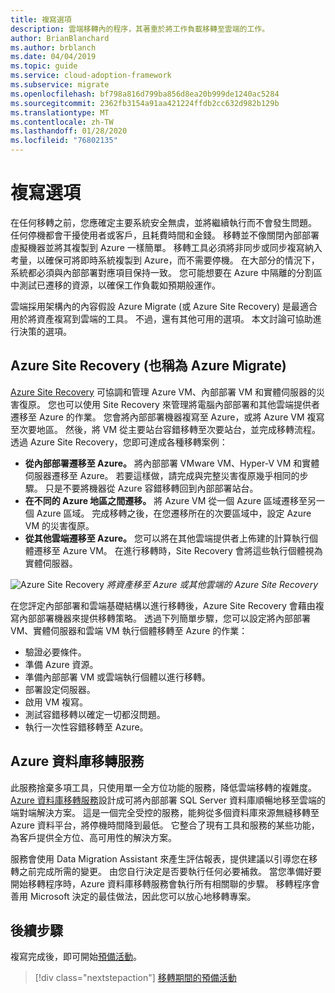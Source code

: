 ```yaml
---
title: 複寫選項
description: 雲端移轉內的程序，其著重於將工作負載移轉至雲端的工作。
author: BrianBlanchard
ms.author: brblanch
ms.date: 04/04/2019
ms.topic: guide
ms.service: cloud-adoption-framework
ms.subservice: migrate
ms.openlocfilehash: bf798a816d799ba856d8ea20b999de1240ac5284
ms.sourcegitcommit: 2362fb3154a91aa421224ffdb2cc632d982b129b
ms.translationtype: MT
ms.contentlocale: zh-TW
ms.lasthandoff: 01/28/2020
ms.locfileid: "76802135"
---
```

# <a name="replication-options"></a>複寫選項

在任何移轉之前，您應確定主要系統安全無虞，並將繼續執行而不會發生問題。 任何停機都會干擾使用者或客戶，且耗費時間和金錢。 移轉並不像關閉內部部署虛擬機器並將其複製到 Azure 一樣簡單。 移轉工具必須將非同步或同步複寫納入考量，以確保可將即時系統複製到 Azure，而不需要停機。 在大部分的情況下，系統都必須與內部部署對應項目保持一致。 您可能想要在 Azure 中隔離的分割區中測試已遷移的資源，以確保工作負載如預期般運作。

雲端採用架構內的內容假設 Azure Migrate (或 Azure Site Recovery) 是最適合用於將資產複寫到雲端的工具。 不過，還有其他可用的選項。 本文討論可協助進行決策的選項。

## <a name="azure-site-recovery-also-known-as-azure-migrate"></a>Azure Site Recovery (也稱為 Azure Migrate)

[Azure Site Recovery](https://docs.microsoft.com/azure/site-recovery/site-recovery-overview) 可協調和管理 Azure VM、內部部署 VM 和實體伺服器的災害復原。 您也可以使用 Site Recovery 來管理將電腦內部部署和其他雲端提供者遷移至 Azure 的作業。 您會將內部部署機器複寫至 Azure，或將 Azure VM 複寫至次要地區。 然後，將 VM 從主要站台容錯移轉至次要站台，並完成移轉流程。 透過 Azure Site Recovery，您即可達成各種移轉案例：

- **從內部部署遷移至 Azure。** 將內部部署 VMware VM、Hyper-V VM 和實體伺服器遷移至 Azure。 若要這樣做，請完成與完整災害復原幾乎相同的步驟。 只是不要將機器從 Azure 容錯移轉回到內部部署站台。
- **在不同的 Azure 地區之間遷移。** 將 Azure VM 從一個 Azure 區域遷移至另一個 Azure 區域。 完成移轉之後，在您遷移所在的次要區域中，設定 Azure VM 的災害復原。
- **從其他雲端遷移至 Azure。** 您可以將在其他雲端提供者上佈建的計算執行個體遷移至 Azure VM。 在進行移轉時，Site Recovery 會將這些執行個體視為實體伺服器。

![Azure Site Recovery](../../../_images/migrate/asr-replication-image.png)
*將資產移至 Azure 或其他雲端的 Azure Site Recovery*

在您評定內部部署和雲端基礎結構以進行移轉後，Azure Site Recovery 會藉由複寫內部部署機器來提供移轉策略。 透過下列簡單步驟，您可以設定將內部部署 VM、實體伺服器和雲端 VM 執行個體移轉至 Azure 的作業：

- 驗證必要條件。
- 準備 Azure 資源。
- 準備內部部署 VM 或雲端執行個體以進行移轉。
- 部署設定伺服器。
- 啟用 VM 複寫。
- 測試容錯移轉以確定一切都沒問題。
- 執行一次性容錯移轉至 Azure。

## <a name="azure-database-migration-service"></a>Azure 資料庫移轉服務

此服務捨棄多項工具，只使用單一全方位功能的服務，降低雲端移轉的複雜度。 [Azure 資料庫移轉服務](https://docs.microsoft.com/azure/dms/dms-overview)設計成可將內部部署 SQL Server 資料庫順暢地移至雲端的端對端解決方案。 這是一個完全受控的服務，能夠從多個資料庫來源無縫移轉至 Azure 資料平台，將停機時間降到最低。 它整合了現有工具和服務的某些功能，為客戶提供全方位、高可用性的解決方案。

服務會使用 Data Migration Assistant 來產生評估報表，提供建議以引導您在移轉之前完成所需的變更。 由您自行決定是否要執行任何必要補救。 當您準備好要開始移轉程序時，Azure 資料庫移轉服務會執行所有相關聯的步驟。 移轉程序會善用 Microsoft 決定的最佳做法，因此您可以放心地移轉專案。

## <a name="next-steps"></a>後續步驟

複寫完成後，即可開始[預備活動](./stage.md)。

> [!div class="nextstepaction"]
> [移轉期間的預備活動](./stage.md)
